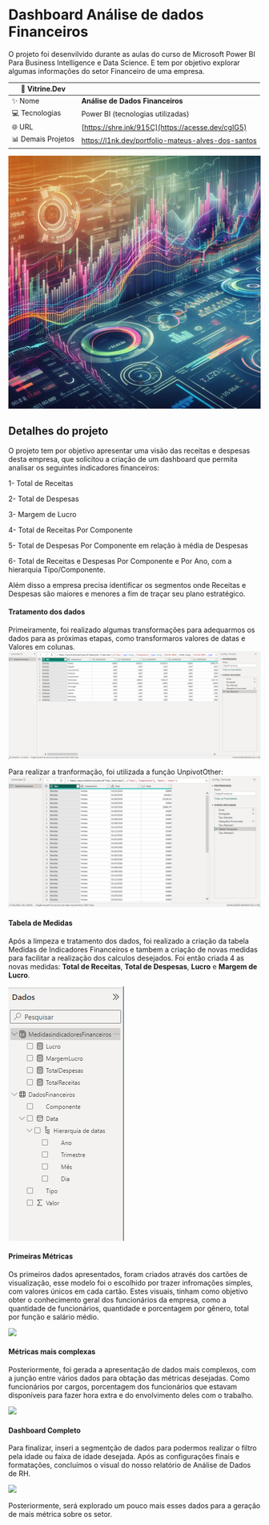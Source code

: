 # Dashboard Análise de dados Financeiros

O projeto foi desenvilvido durante as aulas do curso de Microsoft Power BI Para Business Intelligence e Data Science. E tem por objetivo explorar algumas informações do setor Financeiro de uma empresa.

| :rocket: Vitrine.Dev |    |
| -------------  | --- |
| :sparkles: Nome        | **Análise de Dados Financeiros**
| :computer: Tecnologias | Power BI (tecnologias utilizadas)
| :globe_with_meridians: URL         | [https://shre.ink/915C](https://acesse.dev/cgIG5)
| :bar_chart: Demais Projetos     | https://l1nk.dev/portfolio-mateus-alves-dos-santos


<!-- Inserir imagem com a #vitrinedev ao final do link -->
![](https://github.com/gitmattalves/Dashboard_analise_de_dados_financeiros/blob/main/dadosFinanceiros_IA.jpg#vitrinedev)

## Detalhes do projeto

O projeto tem por objetivo apresentar uma visão das receitas e despesas desta empresa, que solicitou a criação de um dashboard que permita analisar os seguintes indicadores financeiros:

1- Total de Receitas

2- Total de Despesas

3- Margem de Lucro

4- Total de Receitas Por Componente

5- Total de Despesas Por Componente em relação à média de Despesas

6- Total de Receitas e Despesas Por Componente e Por Ano, com a hierarquia
Tipo/Componente.

Além disso a empresa precisa identificar os segmentos onde Receitas e Despesas são
maiores e menores a fim de traçar seu plano estratégico.

#### Tratamento dos dados
Primeiramente, foi realizado algumas transformações para adequarmos os dados para as próximas etapas, como transformaros valores de datas e Valores em colunas. 
![](https://github.com/gitmattalves/Dashboard_analise_de_dados_financeiros/blob/main/tabelainicial.png#vitrinedev)

Para realizar a tranformação, foi utilizada  a função UnpivotOther:
![](https://github.com/gitmattalves/Dashboard_analise_de_dados_financeiros/blob/main/tabelaunpivot.png#vitrinedev)


#### Tabela de Medidas
Após a limpeza e tratamento dos dados, foi realizado a criação da tabela Medidas de Indicadores Financeiros e tambem a criação de novas medidas para facilitar a realização dos calculos desejados.
Foi então criada 4 as novas medidas: **Total de Receitas**, **Total de Despesas**, **Lucro** e **Margem de Lucro**.

![](https://github.com/gitmattalves/Dashboard_analise_de_dados_financeiros/blob/main/tabelademedidas.png#vitrinedev)

#### Primeiras Métricas
Os primeiros dados apresentados, foram criados através dos cartões de visualização, esse modelo foi o escolhido por trazer infromações simples, com valores únicos em cada cartão.
Estes visuais, tinham como objetivo obter o conhecimento geral dos funcionários da empresa, como a quantidade de funcionários, quantidade e porcentagem por gênero, total por função e salário médio.


![](https://github.com/gitmattalves/Dashboard_analise_de_dados_de_RH/blob/main/primeiras%20medidas.png#vitrinedev)

#### Métricas mais complexas 
Posteriormente, foi gerada a apresentação de dados mais complexos, com a junção entre vários dados para obtação das métricas desejadas.
Como funcionários por cargos, porcentagem dos funcionários que estavam disponíveis para fazer hora extra e do envolvimento deles com o trabalho.

![](https://github.com/gitmattalves/Dashboard_analise_de_dados_de_RH/blob/main/metricas_complexas.png#vitrinedev)

#### Dashboard Completo

Para finalizar, inseri a segmentção de dados para podermos realizar o filtro pela idade ou faixa de idade desejada.
Após as configurações finais e formatações, concluímos o visual do nosso relatório de Análise de Dados de RH.

![](https://github.com/gitmattalves/Dashboard_analise_de_dados_de_RH/blob/main/painelcompleto.png#vitrinedev)

Posteriormente, será explorado um pouco mais esses dados para a geração de mais métrica sobre os setor.
